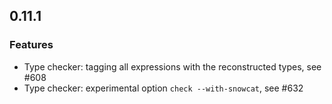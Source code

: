 ## 0.11.1

### Features

* Type checker: tagging all expressions with the reconstructed types, see #608
* Type checker: experimental option `check --with-snowcat`, see #632
